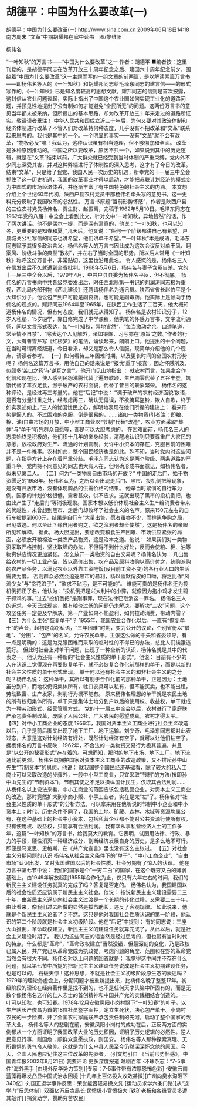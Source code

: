 # 胡德平：中国为什么要改革(一)

胡德平：中国为什么要改革(一)
http://www.sina.com.cn  2009年06月18日14:18  南方周末
“文革”中期胡耀邦在家中读书　图/黎维阳

杨伟名

“一叶知秋”的万言书——“中国为什么要改革”之一
   作者：胡德平
■编者按：这里刊登的，是胡德平同志在改革开放三十周年纪念之后、建国六十周年纪念前夕，围绕着“中国为什么要改革”这一主题而写的一组文章的前两篇，是以解读两篇万言书——即杨伟名等人的《一叶知秋》和胡耀邦同志给毛泽东同志的建言信——的形式写作的。《一叶知秋》已是知名度较高的思想文献。耀邦同志的信则是首次披露，这封信从农业问题谈起，实际上指出了中国这个农业国如何实现工业化的道路问题，并预见性地提出了公有制如何才能避免“全民所无”的问题。这两份万言书的意见当年都未被采纳，但所提出的基本思路，却为改革开放三十年来走过的道路所证实。敬请读者垂注！
中华人民共和国成立近三十年后，为何又要对其政治体制和经济体制进行改革？不管人们对改革持何种态度，几乎没有不把改革和“文革”联系起来思考的。我也是其中的一个。一个明显的事实——没有“文革”就不会有改革，“物极必反”嘛！我认为，这种认识虽有相当道理，但不够彻底和全面。
改革是多种原因推动的。中国之所以要改革，原因不只一个，如果说到其中的历史逻辑，就是在“文革”结束以前，广大群众就已经受到当时体制的严重束缚，党内外不少同志深受其害，并对这种弊端进行了体制性的深入思考，这才有了今日的改革。结束“文革”，只是给了我党、我国人民一次历史的机遇，所幸党的十一届三中全会抓住了这一历史机遇，我国的改革事业才得以启动，才能把苏联计划经济的模式变为中国式的市场经济体系，并逐渐丰富了有中国特色的社会主义的内涵。
本文想介绍上个世纪60年代初，陕西户县农村党员干部杨伟名牵头写的意见书，这一史料充分反映了我国改革的必然性。
万言书原题“当前形势怀感”，作者是陕西户县的三位农村党员杨伟名、贾生财、赵振离，完稿于1962年5月10日。毛泽东同志在1962年党的八届十中全会上看到此文，针对文中“一叶知秋，异地皆然”的话，作了两次讲话。他不是偶尔一提，而是深有寓意的，他说：“一叶知秋，也可以知冬，更重要的是知春和夏。”几天后，他又说：“任何一个阶级都讲自己有希望，户县城关公社写信的同志也讲希望，他们讲单干希望。”“一叶知秋”本是成语，毛泽东同志赋予其很多政治含义。杨伟名等人的万言书因此成为这次会议反对单干风、翻案风、阶级斗争的典型“教材”，并左右了当时全国的形势。所以后人常用《一叶知秋》称呼这份万言书，非常贴切，这里也沿用此名。
令人感慨的是，杨伟名三人在信发出后不久就遭到全省批判。1968年5月6日，杨伟名与妻子含冤自杀。党的十一届三中全会以后，1979年4月，中共户县县委为杨伟名平反，但不彻底。
杨伟名的万言书向中共各级党委发出后，时任西北局第一书记的刘澜涛同志极为重视，西北局内部刊物《西北建设》还聘请杨伟名为通讯员。陕西省省长赵伯平是个大知识分子，他说包产到户可能是副良药，也可能是副毒药。他实际上是倾向于杨伟名的观点的。耀邦同志1964年至1965年，在陕西工作生活了二百天，他大概知道杨伟名的情况，但有何态度，我们就无从得知了。
杨伟名是农村知识分子，12岁入私塾，15岁辍学，靠自修完成了中学课程，他执笔的怀感万言书，文字流利通畅，间以文言形式表达，如“一叶知秋，异地皆然”，“每当激动之余，口述笔道，常至情不自禁”，“除表达个人见解外，诸如锻炼、习写亦在‘原旨’之数。”作者的行文，大有曹雪芹写《红楼梦》的笔法，诵读起来，朗朗上口。他提出的十个问题，在当时可谓离经叛道，今日看来，却又是那么令人信服。现简单介绍他的几个观点，请读者参考。
【一】如何看待三年困难时期，以及更长时间的全国农村形势呢？
杨伟名这篇万言书，用他自己的话来说是“‘报忧’重于‘报喜’，因之怀感所及，似颇多‘苦口之药’与‘逆耳之言’”。他开门见山地指出 ：
就农村而言，如果拿合作化前和现在比，使人感到民怨沸腾代替了遍野歌颂，生产凋零代替了五谷丰登，饥饿代替了丰衣足食，濒于破产的农村面貌，代替了昔日的景象繁荣。
杨伟名的这种评论，是经过再三考量的。他在“后记”中说：“‘濒于破产的农村经济面貌’数语，是否有分量过重之处，经考虑再三，确认无偏误，不欲掩耳盗铃，欺人自欺，终于如实表述如上。”三人的忧国忧民之心，鲜明地表现在他们所提的建议上：
看来形势是逼人的。不过困难的克服，倒是很易的，……诸如一类物资(引者注：即粮、棉、油)自由市场的开放，中小型工商业以“节制”代替“改造”，农业方面采取“集体”与“单干”听凭群众自愿等，都是可以大胆考虑的。
在困难面前，杨伟名三人的态度始终是积极的，他们积十几年的亲身经验，清醒地认识到只要尊重广大农民的意愿，放松政府对生产、流通的计划管制，允许中小资本的存在，克服目前的困难并不是一件难事。农村如此，整个国民经济也是如此。殊不知，当时党内对这些问题，在指导方针上存在着严重分歧。毛泽东同志认为这是两个阶级、两条道路的严重斗争。党内持不同意见的同志也大有人在，但明确形成书面意见，如杨伟名者，似未见第二人。
【二】何为“一类物资自由市场的开放？”
中国的走后门，始于物资匮乏的1958年。杨伟名认为，之所以会出现走后门、黑市、投机倒把等现象，是没有开放市场，没有体现商品的供需价格的结果。
他举当时紧俏的自行车为例。国家的计划价格很低，需者甚众，供不应求。这就出现了黑市的投机倒把，也由此产生了“走后门”等消极现象。国家本想以低价体现社会主义生产给消费者带来的优越性，未曾想到黑市、走后门却败坏了社会主义的名声。原来150元左右的自行车被提到600元，结果是自行车“大量出售，愿者虽亦不少，而排队争购之局，已见敛迹。何以至此？缘自用者购之，欲之渔利者却步使然”。这是杨伟名的亲眼所见和解释。
据此，杨大胆提出，要想改变粮食生产困难、市场供应紧张的局面，必须放开粮棉油一类农产品物资，这是治本之道。他说：
如果我们对一类物资采取严格控制，坚决取缔的办法，不但得不到什么好处，反而会使粮、棉、油等物资供应情况更加紧张。
怎么放开一类物资的自由交易呢？杨伟名认为：
凡出售给农村的一切工业产品，皆以高价出售，农产品及原料收购以高价付之，统购派购的农产品任务，以满足农业以外靠工资吃饭(设目前工资不变)的各行业人口的生活需要为度。
否则群众必然会追逐黑市的暴利，杨以幽默俏皮的口吻，将之比作“风流少女”与“贪花浪子”，“欲求不玷污，是不可能的”。
难能可贵的是杨伟名还为投机倒把正了名，他认为：“投机倒把是兴大利中的小弊，就像因为抱小鸡才发生鹞子抓鸡的事。”过去“投机倒把”是刑事罪，现在法律已取消这一罪名。
杨伟名三人的诉求，今天已成现实，惟有粮价过低的问题仍未解决。要解决“三农”问题，这个攻坚任务一定要及早解决，第一产业如果不能盈利，如何拉动消费，带动内需？
【三】为什么主张“恢复单干”？
1955年，我国农业合作化以后，一直有“恢复单干”的声音，起初是窃窃私语，“三年困难”时期，变为公开的议论，个别省份以“借地”、“分田”、“包产”的名义，允许农民单干。主张这么做的中央和省委领导，有一点是明确的：这是为克服困难而采取的临时性的不得已的办法，总比人们挨饿逃荒好。
但此时社会上对单干问题，出现了一种全新的认识，杨伟名就是其中的代表之一。他认为还有一种新的“社会主义性质的单干形式”。他说：
目前有不少的人在认识上觉得现在再要恢复单干，就不必恢复合作化前那样的单干，而是以新的社会主义性质的单干形式出现。
单干何以还有社会主义的和非社会主义的之分呢？杨伟名说：
这种单干，其所以有别于合作化前的那种单干，正是因为：土地虽分到户，而地权仍归集体所有，牲口农具可以私有，但不能买卖，也不能出租，劳动致富、生产发家，剥削行为概不能有。
原来杨伟名理想的单干就是农民土地的所有权归集体所有，单干只是集体土地分到户以后的使用权、收益权，单干就成为一种劳动形式、经营管理方式。
党的十一届三中全会以后，农村进行了家庭联产承包责任制改革，废除了人民公社，广大农民的愿望成真，农村才得太平。
【四】对中小工商企业的态度
1956年，我国对资本主义工商业进行社会主义改造以后，几乎是前后脚又出现了地下工厂、地下运输。刘少奇、毛泽东同志都对此表过态，大意是这对计划经济有好处，既然计划经济有空子，就可以让他们钻空子。据杨伟名的万言书反映：1962年，不合法的一类物资交易行为极其普遍，并且是“以公开的秘密形式”存在着的。可想而知，那时的地下市场、地下工厂、地下流通比前更烈。
杨伟名既拥护国家对资本主义工商业的改造政策，又不排斥孙中山先生“节制资本”的思想。他说：
就我国整个国民经济基础看，除了较大的私人工商业可以采取改造的步骤外，一般中小型工商业，只宜采取“节制”的方法(按即孙中山先生的“节制资本”)，节制其使之不足以操纵国计民生，仅取其合法利润……
从杨伟名以上说法来看，中小工商业的范围应该包括私营企业。对资本主义工商业的改造，那时竟然扩大到小商小贩、小手工业者，实在是太“左”了。杨伟名对“社会主义性质的单干形式”的分析方法，可以拿来用在他所说的节制中小企业和中小资本上：时代、历史条件不同了，我国的土地、矿藏、森林、水域等资源均属公有，在这种基础上的社会中小资本，包括私营企业都不能对公共资源行使所有权，只有使用权、收益权，只能享有合法利润。
我有幸从事私营经济人士的工作多年，这篇“一叶知秋”的万言书，给我莫大的教育。它表明，试图用法律、行政、暴力的手段，硬性消灭一种经济成分，割断经济发展自身的历史，是多么地不可行。即便是马克思、恩格斯，在《共产党宣言》里也没有这么主张过。
【五】对社会主义分期问题的认识
杨伟名从社会主义条件下的“单干”、“中小工商企业”、“自由市场”认识出发，又对我国建国以后的社会性质、社会分期有了惊人的认识。
他在万言书第七节中说：
我们的国家是个“一穷二白”的国家，在这个既穷又白的薄弱基础上，由1949年解放起到1955年合作化为止，仅只有六年左右的时间，我们的新民主主义建设任务就真的完成了吗？答复是否定的。
杨伟名认为，我国建国以后的社会性质还应该属于新民主主义社会。他说：
按说新民主主义建设需要二三十年，由新民主义逐步向社会主义过渡是一个长期的转化过程，又需要二三十年，由此看来，像我们过去所做的显然是拔苗助长，违反了客观规律。
如此说来，他就是个新民主主义论者了？不然。这只是他对我国社会性质认识的第一阶段，他认识的第二个阶段就是社会主义初级阶段。他在“后记”中提到：
有的同志说：三座大山推倒，革命政权建立，新民主主义的建设任务就算完成了，从此以后，就是社会主义建设时期了。
我认为这些同志的话当然是经过思考的，但也带有当时时代的特点，什么都是“革命”，“革命政权建立”当然没错，但最深刻的变化，乃是政权已属人民，共产党已从革命党成为执政党，考虑问题的角度、范围和在野的革命党当然会有很大不同。杨伟名对以上问题的回答就是：
我觉得这中间并不存在什么问题，就以第七节中所提的把新民主主义建设任务说成是社会主义初期建设任务，也是可以的。
石破天惊！这种思想，不就是社会主义初级阶段原生态的表述吗？1979年的理论务虚会上，分期问题才被重新提出来，比杨伟名晚了整整17年。初级阶段的理论在经典著作里是找不到的，也不是任何天才头脑中所固有的，而是无数个像杨伟名这样的仁人志士的首创精神和中国共产党的实践相结合创造的。
一叶可以知秋，也可知春。1978年12月安徽凤阳小岗村飘下“一叶知春”的叶子。以生产队长严俊昌为首的18位社员签字画押，定立生死状，决心包产单干。小岗村农民的一步险棋，开了全国农村家庭联产承包责任制的先河，启动了整个国家的改革大业。
杨伟名等人的悲剧在前，安徽凤阳小岗村的成功在后，正反两方面的实例都从一个方面证明了我国改革大业的历史积因，证明了历史逻辑的必然性。逆人民意见行事，则国危；顺群众意愿执政，则国安。
杨伟名等人那种探索真理、无所畏惧的勇气令人敬仰。这就是为什么户县人民至今仍然深深怀念他的原因。今天，全国人民也应记住这三位改革的先驱者。
(引文均引自 《当前形势怀感》，中国青年报2002年8月21日)
我要评论
更多深度报道
越剧百年
·环球杂志：“7-5事件”海外黑手
[由境外反华势力策划][专家：7-5事件带有浓厚恐怖色彩]
·安徽云南蓝藻再爆发凸显中国式治水困境
[十几年上百亿投入收效甚微][广州向臭水沟砸下340亿]
·刘国正退学事件反思：荣誉能否轻易换文凭
[运动员求学六条门路][从“退学门”反思体制]
·双面亿万反贪局长:民愤极小官愤极大
[铁矿老板和各级官员多遭其敲诈] [捐资助学，赞助穷苦农民]

